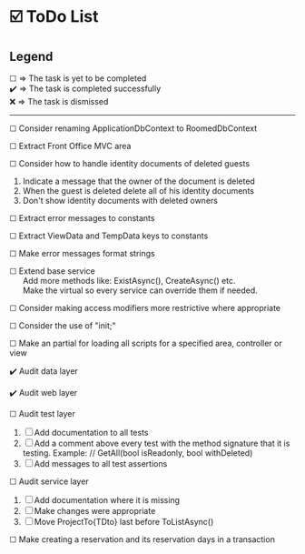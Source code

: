 # ☑️ ToDo List

## Legend

☐ => The task is yet to be completed  
✔️ => The task is completed successfully  
❌ => The task is dismissed

---

☐ Consider renaming ApplicationDbContext to RoomedDbContext

☐ Extract Front Office MVC area

☐ Consider how to handle identity documents of deleted guests

1. Indicate a message that the owner of the document is deleted
2. When the guest is deleted delete all of his identity documents
3. Don't show identity documents with deleted owners

☐ Extract error messages to constants

☐ Extract ViewData and TempData keys to constants

☐ Make error messages format strings

☐ Extend base service  
&nbsp;&nbsp;&nbsp;&nbsp;&nbsp;&nbsp;Add more methods like: ExistAsync(), CreateAsync() etc.  
&nbsp;&nbsp;&nbsp;&nbsp;&nbsp;&nbsp;Make the virtual so every service can override them if needed.

☐ Consider making access modifiers more restrictive where appropriate

☐ Consider the use of "init;"

☐ Make an partial for loading all scripts for a specified area, controller or view

✔️ Audit data layer

✔️ Audit web layer

☐ Audit test layer

1. ☐ Add documentation to all tests
2. ☐ Add a comment above every test with the method signature that it is testing. Example: // GetAll(bool isReadonly, bool withDeleted)
3. ☐ Add messages to all test assertions

☐ Audit service layer

1. ☐ Add documentation where it is missing
2. ☐ Make changes were appropriate
3. ☐ Move ProjectTo{TDto} last before ToListAsync()

☐ Make creating a reservation and its reservation days in a transaction
